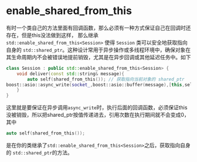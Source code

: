 
# enable_shared_from_this
有时一个类自己的方法里面有回调函数，那么必须有一种方式保证自己在回调时还存在，但是this没法做到这样，
那么继承 `std::enable_shared_from_this<Session>` 使得 `Session` 类可以安全地获取指向自身的 `std::shared_ptr`。这种设计常用于异步操作或多线程环境中，确保对象在其生命周期内不会被错误地提前销毁，尤其是在异步回调或其他延迟任务中。如下
```c++
class Session : public std::enable_shared_from_this<Session> {
    void deliver(const std::string& message){
        auto self(shared_from_this()); // 获取指向当前对象的 shared_ptr
boost::asio::async_write(socket_,boost::asio::buffer(message),[this,self](boost::system::error_code ec,std::size_t){});
    }
}
```
这里就是要保证在异步调用`async_write`时，执行后面的回调函数，必须保证this没被销毁，所以把shared_ptr按值传递进去，引用次数在执行期间就不会变成0，
其中
```c++
auto self(shared_from_this());
```
是在你的类继承了`std::enable_shared_from_this<Session>`之后，获取指向自身的 `std::shared_ptr`的方法。






















